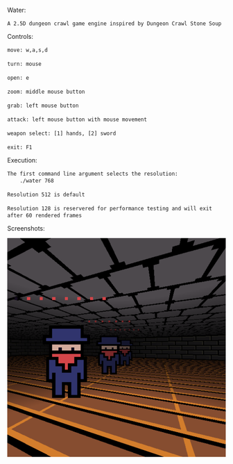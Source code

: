 Water:

    A 2.5D dungeon crawl game engine inspired by Dungeon Crawl Stone Soup

Controls:

    move: w,a,s,d

    turn: mouse

    open: e

    zoom: middle mouse button

    grab: left mouse button

    attack: left mouse button with mouse movement

    weapon select: [1] hands, [2] sword

    exit: F1

Execution:

    The first command line argument selects the resolution:
        ./water 768

    Resolution 512 is default

    Resolution 128 is reservered for performance testing and will exit
    after 60 rendered frames

Screenshots:

![Screenshot](scrots/2017-09-10-074648_512x512_scrot.png)
